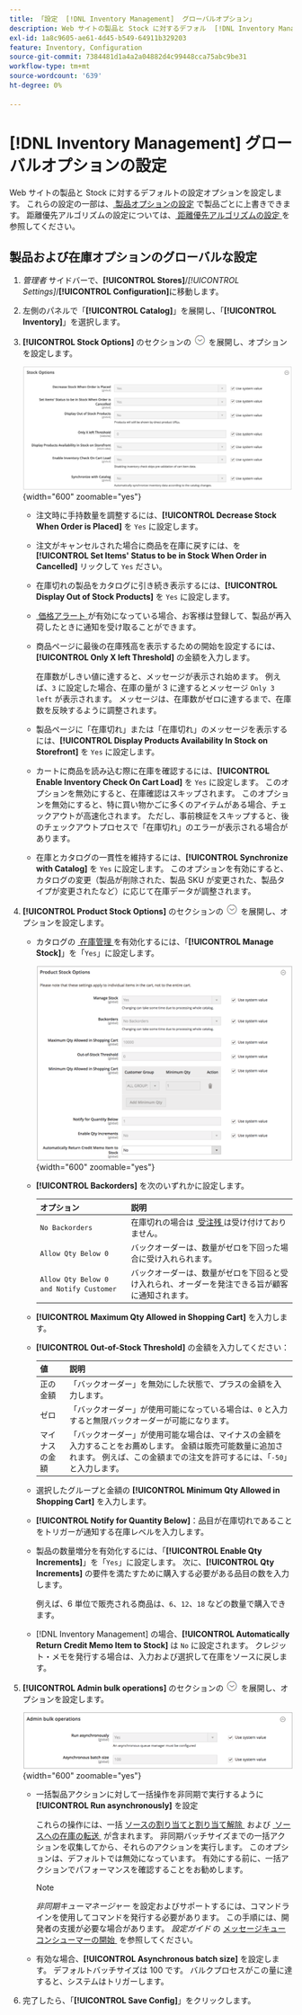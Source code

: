 ```yaml
---
title: 「設定  [!DNL Inventory Management]  グローバルオプション」
description: Web サイトの製品と Stock に対するデフォル  [!DNL Inventory Management]  設定オプションを設定する方法について説明します。
exl-id: 1a8c9605-ae61-4d45-b549-64911b329203
feature: Inventory, Configuration
source-git-commit: 7384481d1a4a2a04882d4c99448cca75abc9be31
workflow-type: tm+mt
source-wordcount: '639'
ht-degree: 0%

---
```


# [!DNL Inventory Management] グローバルオプションの設定

Web サイトの製品と Stock に対するデフォルトの設定オプションを設定します。 これらの設定の一部は、[&#x200B; 製品オプションの設定 &#x200B;](product-options.md) で製品ごとに上書きできます。 距離優先アルゴリズムの設定については、[&#x200B; 距離優先アルゴリズムの設定 &#x200B;](distance-priority-algorithm.md) を参照してください。

## 製品および在庫オプションのグローバルな設定

1. _管理者_ サイドバーで、**[!UICONTROL Stores]**/_[!UICONTROL Settings]_/**[!UICONTROL Configuration]**&#x200B;に移動します。

1. 左側のパネルで「**[!UICONTROL Catalog]**」を展開し、「**[!UICONTROL Inventory]**」を選択します。

1. **[!UICONTROL Stock Options]** のセクションの ![&#x200B; 展開セレクター &#x200B;](../assets/icon-display-expand.png) を展開し、オプションを設定します。

   ![&#x200B; ストック・オプション &#x200B;](assets/config-catalog-inventory-stock-options.png){width="600" zoomable="yes"}

   - 注文時に手持数量を調整するには、**[!UICONTROL Decrease Stock When Order is Placed]** を `Yes` に設定します。

   - 注文がキャンセルされた場合に商品を在庫に戻すには、を **[!UICONTROL Set Items' Status to be in Stock When Order in Cancelled]** リックして `Yes` ださい。

   - 在庫切れの製品をカタログに引き続き表示するには、**[!UICONTROL Display Out of Stock Products]** を `Yes` に設定します。

   - [&#x200B; 価格アラート &#x200B;](alert-setup.md) が有効になっている場合、お客様は登録して、製品が再入荷したときに通知を受け取ることができます。

   - 商品ページに最後の在庫残高を表示するための開始を設定するには、**[!UICONTROL Only X left Threshold]** の金額を入力します。

     在庫数がしきい値に達すると、メッセージが表示され始めます。 例えば、`3` に設定した場合、在庫の量が 3 に達するとメッセージ `Only 3 left` が表示されます。 メッセージは、在庫数がゼロに達するまで、在庫数を反映するように調整されます。

   - 製品ページに「在庫切れ」または「在庫切れ」のメッセージを表示するには、**[!UICONTROL Display Products Availability In Stock on Storefront]** を `Yes` に設定します。

   - カートに商品を読み込む際に在庫を確認するには、**[!UICONTROL Enable Inventory Check On Cart Load]** を `Yes` に設定します。 このオプションを無効にすると、在庫確認はスキップされます。 このオプションを無効にすると、特に買い物かごに多くのアイテムがある場合、チェックアウトが高速化されます。 ただし、事前検証をスキップすると、後のチェックアウトプロセスで「在庫切れ」のエラーが表示される場合があります。

   - 在庫とカタログの一貫性を維持するには、**[!UICONTROL Synchronize with Catalog]** を `Yes` に設定します。 このオプションを有効にすると、カタログの変更（製品が削除された、製品 SKU が変更された、製品タイプが変更されたなど）に応じて在庫データが調整されます。

1. **[!UICONTROL Product Stock Options]** のセクションの ![&#x200B; 展開セレクター &#x200B;](../assets/icon-display-expand.png) を展開し、オプションを設定します。

   - カタログの [&#x200B; 在庫管理 &#x200B;](enable.md) を有効化するには、「**[!UICONTROL Manage Stock]**」を「`Yes`」に設定します。

     ![&#x200B; 商品ストックオプション &#x200B;](assets/config-catalog-inventory-product-stock-options.png){width="600" zoomable="yes"}

   - **[!UICONTROL Backorders]** を次のいずれかに設定します。

     | オプション | 説明 |
     | ----- | ----- |
     | `No Backorders` | 在庫切れの場合は [&#x200B; 受注残 &#x200B;](backorders.md) は受け付けておりません。 |
     | `Allow Qty Below 0` | バックオーダーは、数量がゼロを下回った場合に受け入れられます。 |
     | `Allow Qty Below 0 and Notify Customer` | バックオーダーは、数量がゼロを下回ると受け入れられ、オーダーを発注できる旨が顧客に通知されます。 |

   - **[!UICONTROL Maximum Qty Allowed in Shopping Cart]** を入力します。

   - **[!UICONTROL Out-of-Stock Threshold]** の金額を入力してください：

     | 値 | 説明 |
     | ----- |-----|
     | 正の金額 | 「バックオーダー」を無効にした状態で、プラスの金額を入力します。 |
     | ゼロ | 「バックオーダー」が使用可能になっている場合は、`0` と入力すると無限バックオーダーが可能になります。 |
     | マイナスの金額 | 「バックオーダー」が使用可能な場合は、マイナスの金額を入力することをお薦めします。 金額は販売可能数量に追加されます。 例えば、この金額までの注文を許可するには、「`-50`」と入力します。 |

   - 選択したグループと金額の **[!UICONTROL Minimum Qty Allowed in Shopping Cart]** を入力します。

   - **[!UICONTROL Notify for Quantity Below]**：品目が在庫切れであることをトリガーが通知する在庫レベルを入力します。

   - 製品の数量増分を有効化するには、「**[!UICONTROL Enable Qty Increments]**」を「`Yes`」に設定します。 次に、**[!UICONTROL Qty Increments]** の要件を満たすために購入する必要がある品目の数を入力します。

     例えば、6 単位で販売される商品は、`6`、`12`、`18` などの数量で購入できます。

   - [!DNL Inventory Management] の場合、**[!UICONTROL Automatically Return Credit Memo Item to Stock]** は `No` に設定されます。 クレジット・メモを発行する場合は、入力および選択して在庫をソースに戻します。

1. **[!UICONTROL Admin bulk operations]** のセクションの ![&#x200B; 展開セレクター &#x200B;](../assets/icon-display-expand.png) を展開し、オプションを設定します。

   ![&#x200B; 管理の一括操作 &#x200B;](assets/config-catalog-inventory-admin-bulk-operations.png){width="600" zoomable="yes"}

   - 一括製品アクションに対して一括操作を非同期で実行するように **[!UICONTROL Run asynchronously]** を設定

     これらの操作には、一括 [&#x200B; ソースの割り当てと割り当て解除 &#x200B;](bulk-assignment.md) および [&#x200B; ソースへの在庫の転送 &#x200B;](inventory-transfer.md) が含まれます。 非同期バッチサイズまでの一括アクションを収集してから、それらのアクションを実行します。 このオプションは、デフォルトでは無効になっています。 有効にする前に、一括アクションでパフォーマンスを確認することをお勧めします。

     >[!NOTE]
     >
     >_非同期キューマネージャー_ を設定およびサポートするには、コマンドラインを使用してコマンドを発行する必要があります。 この手順には、開発者の支援が必要な場合があります。 _設定ガイド_ の [&#x200B; メッセージキューコンシューマーの開始 &#x200B;](https://experienceleague.adobe.com/docs/commerce-operations/configuration-guide/cli/start-message-queues.html?lang=ja) を参照してください。

   - 有効な場合、**[!UICONTROL Asynchronous batch size]** を設定します。 デフォルトバッチサイズは 100 です。 バルクプロセスがこの量に達すると、システムはトリガーします。

1. 完了したら、「**[!UICONTROL Save Config]**」をクリックします。
